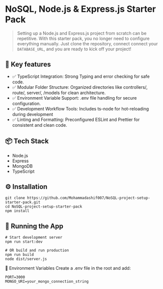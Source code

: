 # NoSQL, Node.js & Express.js Starter Pack

> Setting up a Node.js and Express.js project from scratch can be repetitive. With this starter pack, you no longer need to configure everything manually. Just clone the repository, connect connect your `DATABASE_URL`, and you are ready to kick off your project!

## 🚀 Key features
- ✅ TypeScript Integration: Strong Typing and error checking for safe code.
- ✅ Modular Folder Structure: Organized directories like controllers/, route/, server/, /models for clean architecture.
- ✅ Environment Variable Support: .env file handling for secure configuration.
- ✅ Development Workflow Tools: Includes ts-node for hot-reloading during development
- ✅ Linting and Formatting: Preconfigured ESLint and Prettier for consistent and clean code.


## 📦 Tech Stack
- Node.js
- Express
- MongoDB
- TypeScript



## ⚙️ Installation

```
git clone https://github.com/Mohammadashif007/NoSQL-project-setup-starter-pack.git
cd NoSQL-project-setup-starter-pack
npm install

```


## 🧪 Running the App

```
# Start development server
npm run start:dev

# OR build and run production
npm run build
node dist/server.js
```


🔐 Environment Variables
Create a .env file in the root and add:

```
PORT=3000
MONGO_URI=your_mongo_connection_string
```

